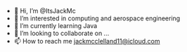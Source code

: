 - 👋 Hi, I’m @ItsJackMc
- 👀 I’m interested in computing and aerospace engineering
- 🌱 I’m currently learning Java
- 💞️ I’m looking to collaborate on ...
- 📫 How to reach me jackmcclelland11@icloud.com

<!---
ItsJackMc/ItsJackMc is a ✨ special ✨ repository because its `README.md` (this file) appears on your GitHub profile.
You can click the Preview link to take a look at your changes.
--->
